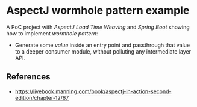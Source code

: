 # AspectJ wormhole pattern example

A PoC project with _AspectJ Load Time Weaving_ and _Spring Boot_ showing how to implement _wormhole pattern_: 

* Generate some _value_ inside an entry point and passthrough that value to a deeper consumer module, without polluting any intermediate layer API.

References
---
 * https://livebook.manning.com/book/aspectj-in-action-second-edition/chapter-12/67



